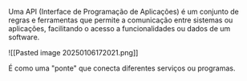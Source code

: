 Uma API (Interface de Programação de Aplicações) é um conjunto de regras e ferramentas que permite a comunicação entre sistemas ou aplicações, facilitando o acesso a funcionalidades ou dados de um software. 

![[Pasted image 20250106172021.png]]

É como uma "ponte" que conecta diferentes serviços ou programas.